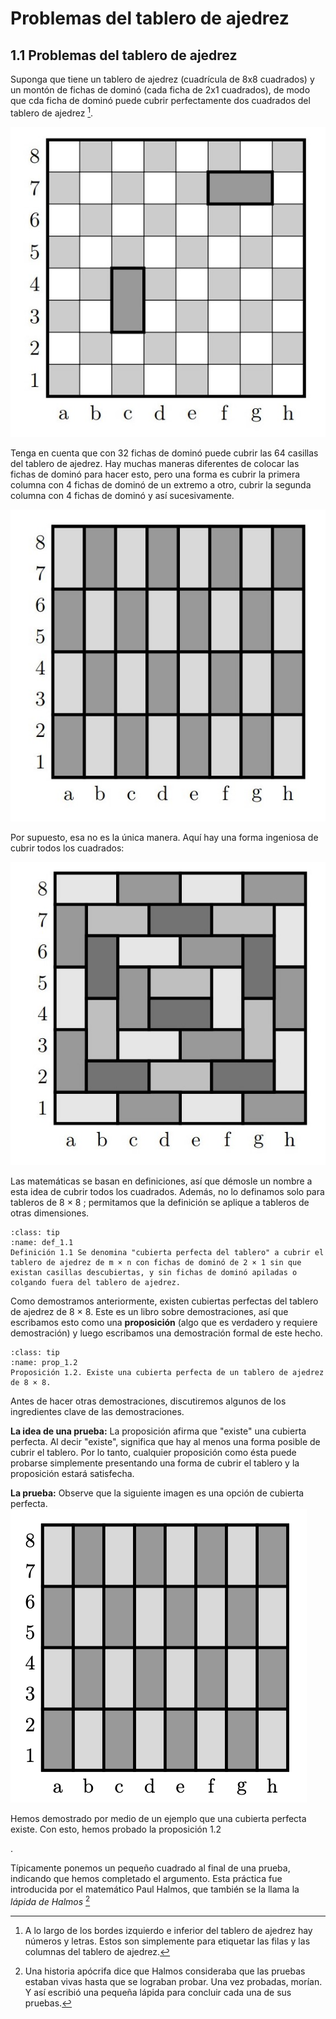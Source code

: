 # Problemas del tablero de ajedrez

## 1.1 Problemas del tablero de ajedrez
Suponga que tiene un tablero de ajedrez (cuadrícula de 8x8 cuadrados) y un montón de fichas de dominó (cada ficha de 2x1 cuadrados), de modo que cda ficha de dominó puede cubrir perfectamente dos cuadrados del tablero de ajedrez [^nota1]. 

![tablero ajedrez 01](img/01_fig.jpg)

Tenga en cuenta que con 32 fichas de dominó puede cubrir las 64 casillas del tablero de ajedrez. Hay muchas 
maneras diferentes de colocar las fichas de dominó para hacer esto, pero una forma es cubrir la primera columna con 4 fichas de dominó de un extremo a otro, cubrir la segunda columna con 4 fichas de dominó y así sucesivamente.

![tablero ajedrez 02](img/02_fig.jpg)

Por supuesto, esa no es la única manera. Aquí hay una forma ingeniosa de cubrir todos los cuadrados:

![tablero ajedrez 03](img/03_fig.jpg)

Las matemáticas se basan en definiciones, así que démosle un nombre a esta idea de cubrir todos 
los cuadrados. Además, no lo definamos solo para tableros de 8 × 8 ; permitamos que la definición se 
aplique a tableros de otras dimensiones.


`````{admonition} Definición 1.1
:class: tip
:name: def_1.1
Definición 1.1 Se denomina "cubierta perfecta del tablero" a cubrir el tablero de ajedrez de m × n con fichas de dominó de 2 × 1 sin que existan casillas descubiertas, y sin fichas de dominó apiladas o colgando fuera del tablero de ajedrez.
`````

Como demostramos anteriormente, existen cubiertas perfectas del tablero de ajedrez de 8 × 8. Este es un libro sobre demostraciones, así que escribamos esto como una **proposición** (algo que es verdadero y requiere demostración) y luego escribamos una demostración formal de este hecho.


`````{admonition} Proposición 1.2
:class: tip
:name: prop_1.2
Proposición 1.2. Existe una cubierta perfecta de un tablero de ajedrez de 8 × 8.
`````
Antes de hacer otras demostraciones, discutiremos algunos de los ingredientes clave de las demostraciones. 

**La idea de una prueba:** La proposición afirma que "existe" una cubierta perfecta. Al decir "existe", significa que hay al menos una forma posible de cubrir el tablero. Por lo tanto, cualquier proposición como ésta puede probarse simplemente presentando una forma de cubrir el tablero y la proposición estará satisfecha.

**La prueba:** Observe que la siguiente imagen es una opción de cubierta perfecta. 
![tablero ajedrez 04](img/04_fig.png)

Hemos demostrado por medio de un ejemplo que una cubierta perfecta existe. Con esto, hemos probado la proposición 1.2

. 

Típicamente ponemos un pequeño cuadrado al final de una prueba, indicando que hemos completado el argumento. Esta práctica fue introducida por el matemático Paul Halmos, que también se la llama la *lápida de Halmos* [^nota2]



[^nota1]:  A lo largo de los bordes izquierdo e inferior del tablero de ajedrez hay números y letras. Estos son simplemente para etiquetar las filas y las columnas del tablero de ajedrez.

[^nota2]: Una historia apócrifa dice que Halmos consideraba que las pruebas estaban vivas hasta que se lograban probar. Una vez probadas, morían. Y así escribió una pequeña lápida para concluir cada una de sus pruebas. 